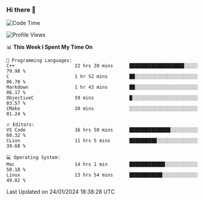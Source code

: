 ### Hi there 👋

<!--START_SECTION:waka-->
![Code Time](http://img.shields.io/badge/Code%20Time-255%20hrs%2021%20mins-blue)

![Profile Views](http://img.shields.io/badge/Profile%20Views-18-blue)

📊 **This Week I Spent My Time On** 

```text
💬 Programming Languages: 
C++                      22 hrs 20 mins      ████████████████████░░░░░   79.98 % 
C                        1 hr 52 mins        ██░░░░░░░░░░░░░░░░░░░░░░░   06.70 % 
Markdown                 1 hr 43 mins        ██░░░░░░░░░░░░░░░░░░░░░░░   06.17 % 
ObjectiveC               59 mins             █░░░░░░░░░░░░░░░░░░░░░░░░   03.57 % 
CMake                    20 mins             ░░░░░░░░░░░░░░░░░░░░░░░░░   01.24 % 

🔥 Editors: 
VS Code                  16 hrs 50 mins      ███████████████░░░░░░░░░░   60.32 % 
CLion                    11 hrs 5 mins       ██████████░░░░░░░░░░░░░░░   39.68 % 

💻 Operating System: 
Mac                      14 hrs 1 min        █████████████░░░░░░░░░░░░   50.18 % 
Linux                    13 hrs 54 mins      ████████████░░░░░░░░░░░░░   49.82 % 
```


 Last Updated on 24/01/2024 18:38:28 UTC
<!--END_SECTION:waka-->

<!--
**JackeyHua-SJTU/JackeyHua-SJTU** is a ✨ _special_ ✨ repository because its `README.md` (this file) appears on your GitHub profile.

Here are some ideas to get you started:

- 🔭 I’m currently working on ...
- 🌱 I’m currently learning ...
- 👯 I’m looking to collaborate on ...
- 🤔 I’m looking for help with ...
- 💬 Ask me about ...
- 📫 How to reach me: ...
- 😄 Pronouns: ...
- ⚡ Fun fact: ...
-->
